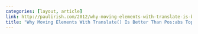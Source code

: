 ```yaml
---
categories: [layout, article]
link: http://paulirish.com/2012/why-moving-elements-with-translate-is-better-than-posabs-topleft/
title: "Why Moving Elements With Translate() Is Better Than Pos:abs Top/left"
---
```


